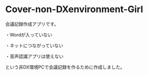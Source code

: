 # Cover-non-DXenvironment-Girl
会議記録作成アプリです。

・Wordが入っていない

・ネットにつながっていない

・音声認識アプリは使えない

という非DX環境PCで会議記録を作るために作成しました。


